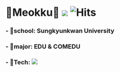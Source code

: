# 🐰Meokku🐰 <img src="https://img.shields.io/badge/goat0129@naver.com-EA4335?style=flat-square&logo=Gmail&logoColor=white"/> ![Hits](https://hits.seeyoufarm.com/api/count/incr/badge.svg?url=https%3A%2F%2Fgithub.com%2Fmeokku&count_bg=%23C596D7&title_bg=%239C57B6&icon=&icon_color=%23FFC4C4&title=hits&edge_flat=true) 
### - 🏫school: Sungkyunkwan University
### - 📖major: EDU & COMEDU
### - 🔧Tech: <img src="https://img.shields.io/badge/Python-3776AB?style=flat-square&logo=Python&logoColor=white"/>
